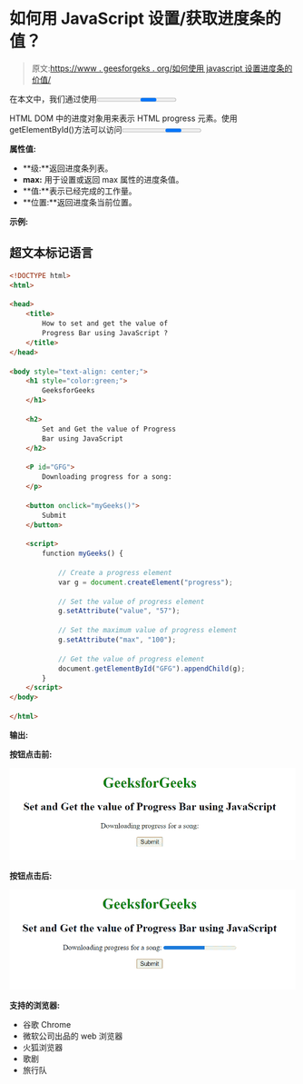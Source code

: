 # 如何用 JavaScript 设置/获取进度条的值？

> 原文:[https://www . geesforgeks . org/如何使用 javascript 设置进度条的价值/](https://www.geeksforgeeks.org/how-to-set-get-the-value-of-progress-bar-using-javascript/)

在本文中，我们通过使用<progress>标签来创建任务的进度条。<progress>标签用于表示任务的进度。它还定义了完成了多少工作，还有多少剩余来下载一个东西。它不用于表示磁盘空间或相关查询。</progress></progress>

HTML DOM 中的进度对象用来表示 HTML progress 元素。使用 getElementById()方法可以访问<progress>元素。</progress>

**属性值:**

*   **级:**返回进度条列表。
*   **max:** 用于设置或返回 max 属性的进度条值。
*   **值:**表示已经完成的工作量。
*   **位置:**返回进度条当前位置。

**示例:**

## 超文本标记语言

```html
<!DOCTYPE html>
<html>

<head>
    <title>
        How to set and get the value of
        Progress Bar using JavaScript ?
    </title>
</head>

<body style="text-align: center;">
    <h1 style="color:green;">
        GeeksforGeeks
    </h1>

    <h2>
        Set and Get the value of Progress
        Bar using JavaScript
    </h2>

    <P id="GFG">
        Downloading progress for a song:
    </p>

    <button onclick="myGeeks()">
        Submit
    </button>

    <script>
        function myGeeks() {

            // Create a progress element
            var g = document.createElement("progress");

            // Set the value of progress element
            g.setAttribute("value", "57");

            // Set the maximum value of progress element
            g.setAttribute("max", "100");

            // Get the value of progress element
            document.getElementById("GFG").appendChild(g);
        } 
    </script>
</body>

</html>
```

**输出:**

**按钮点击前:**

![](img/21f7bdcd4896469a763886b35454bbdc.png)

**按钮点击后:**

![](img/57eb6ce2b7ed6a17f98fe8c889b37aa9.png)

**支持的浏览器:**

*   谷歌 Chrome
*   微软公司出品的 web 浏览器
*   火狐浏览器
*   歌剧
*   旅行队